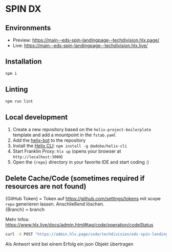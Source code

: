 # SPIN DX

## Environments
- Preview: https://main--eds-spin-landingpage--techdivision.hlx.page/
- Live: https://main--eds-spin-landingpage--techdivision.hlx.live/

## Installation

```sh
npm i
```

## Linting

```sh
npm run lint
```

## Local development

1. Create a new repository based on the `helix-project-boilerplate` template and add a mountpoint in the `fstab.yaml`
1. Add the [helix-bot](https://github.com/apps/helix-bot) to the repository
1. Install the [Helix CLI](https://github.com/adobe/helix-cli): `npm install -g @adobe/helix-cli`
1. Start Franklin Proxy: `hlx up` (opens your browser at `http://localhost:3000`)
1. Open the `{repo}` directory in your favorite IDE and start coding :)

## Delete Cache/Code (sometimes required if resources are not found)
{GitHub Token} = Token auf https://github.com/settings/tokens mit scope `repo` generieren lassen. Anschließend löschen.  
{Branch} = branch

Mehr Infos: https://www.hlx.live/docs/admin.html#tag/code/operation/codeStatus

```sh
curl -X POST "https://admin.hlx.page/code/techdivision/eds-spin-landingpage/{branch}/*?branch={branch}" -H "x-github-token: {GitHub token}"
```
Als Antwort wird bei einem Erfolg ein json Objekt übertragen

